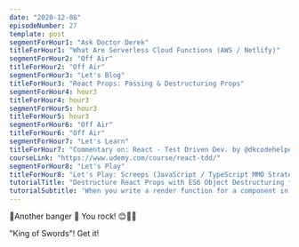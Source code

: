 ```yaml
---
date: "2020-12-08"
episodeNumber: 27
template: post
segmentForHour1: "Ask Doctor Derek"
titleForHour1: "What Are Serverless Cloud Functions (AWS / Netlify)"
segmentForHour2: "Off Air"
titleForHour2: "Off Air"
segmentForHour3: "Let's Blog"
titleForHour3: "React Props: Passing & Destructuring Props"
segmentForHour4: hour3
titleForHour4: hour3
segmentForHour5: hour3
titleForHour5: hour3
segmentForHour6: "Off Air"
titleForHour6: "Off Air"
segmentForHour7: "Let's Learn"
titleForHour7: "Commentary on: React - Test Driven Dev. by @dkcodehelper"
courseLink: "https://www.udemy.com/course/react-tdd/"
segmentForHour8: "Let's Play"
titleForHour8: "Let's Play: Screeps (JavaScript / TypeScript MMO Strategy)"
tutorialTitle: "Destructure React Props with ES6 Object Destructuring for Cleaner Code"
tutorialSubtitle: 'When you write a render function for a component in React, it takes in a props object containing the properties ("props") that you''ll use to configure that component. Props make components reusable. To write cleaner code, you can destructure the props object into separate variables using ES6 object destructuring.'
---
```


🌟Another banger 🌟 You rock! 😊👏🙌

"King of Swords"! Get it!
